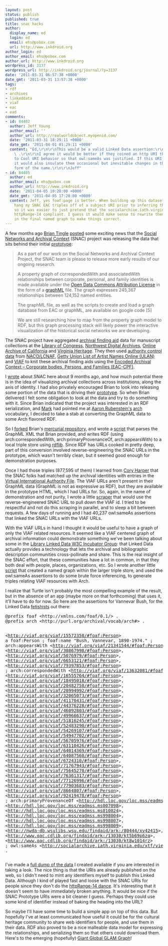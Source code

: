 ```yaml
---
layout: post
status: publish
published: true
title: snac hacks
author:
  display_name: ed
  login: ed
  email: ehs@pobox.com
  url: http://www.inkdroid.org
author_login: ed
author_email: ehs@pobox.com
author_url: http://www.inkdroid.org
wordpress_id: 3137
wordpress_url: http://inkdroid.org/journal/?p=3137
date: '2011-03-31 06:57:38 +0000'
date_gmt: '2011-03-31 13:57:38 +0000'
tags:
- rdf
- archives
- linkeddata
- viaf
- eac
- ead
comments:
- id: 84402
  author: Jeff Young
  author_email: ''
  author_url: http://realworldobject.myopenid.com/
  date: '2011-03-31 18:29:11 +0000'
  date_gmt: '2011-04-01 01:29:11 +0000'
  content: "Ed,\r\n\r\nThis would be a valid Linked Data assertion:\r\n\r\n foaf:page
    \ .\r\n\r\nI agree it would be better if they coined an http URI that conformed
    to Cool URI behavior so that owl:sameAs was justified. If this URI was opaque
    it would also insulate them occasional but inevitable changes in the preferred
    form of the name.\r\n\r\nJeff"
- id: 84405
  author: ed
  author_email: ehs@pobox.com
  author_url: http://www.inkdroid.org
  date: '2011-04-05 10:28:00 +0000'
  date_gmt: '2011-04-05 17:28:00 +0000'
  content: Jeff, yes foaf:page is better. When building up this dataset I needed to
    hang my SNAC EAC triples off of a subject URI prior to inferring the VIAF triples,
    so it was easier to just pretend that the socialarchive.iath.virginia.edu were
    httpRange-14 compliant. I guess it would make sense to rewrite them as foaf:page
    in the final named graph to make things correct.
---
```

<p>A few months ago <a href="http://www.cdlib.org/contact/staff_directory/btingle.html">Brian Tingle</a> <a href="http://www.mail-archive.com/code4lib@listserv.nd.edu/msg09694.html">posted</a> some exciting news that the <a href="http://socialarchive.iath.virginia.edu/">Social Networks and Archival Context</a> (SNAC) project was releasing the data that sits behind their initial <a href="http://socialarchive.iath.virginia.edu/xtf/search">prototype</a>:</p>
<blockquote><p>
As a part of our work on the Social Networks and Archival Context Project, the SNAC team is please to release more early results of our ongoing research.</p>
<p>A property graph of correspondedWith and associatedWith relationships between corporate, personal, and family identities is made available under the <a href="http://www.opendatacommons.org/licenses/by/">Open Data Commons Attribution License</a> in the form of a <a href="http://graphml.graphdrawing.org/">graphML</a> file. The graph expresses 245,367 relationships between 124,152 named entities.</p>
<p>The graphML file, as well as the scripts to create and load a graph database from EAC or graphML, are available on google code [5]</p>
<p>We are still researching how to map from the property graph model to RDF, but this graph processing stack will likely power the interactive visualization of the historical social networks we are developing.
</p></blockquote>
<p>The SNAC project have aggregated <a href="http://en.wikipedia.org/wiki/Finding_aid">archival finding aid</a> data for manuscript collections at the <a href="http://findingaids.loc.gov/">Library of Congress</a>, <a href="http://nwda.wsulibs.wsu.edu//">Northwest Digital Archives</a>, <a href="http://www.oac.cdlib.org/">Online Archive of California</a> and <a href="http://ead.lib.virginia.edu/vivaead/">Virginia Heritage</a>. They then used <a href="http://en.wikipedia.org/wiki/Authority_control">authority control data</a> from <a href="http://authorities.loc.gov/">NACO/LCNAF</a>, <a href="http://www.getty.edu/research/conducting_research/vocabularies/ulan/">Getty Union List of Artist Names Online (ULAN)</a> and <a href="http://viaf.org/">VIAF</a> to knit these archival finding aids using the <a href="http://eac.staatsbibliothek-berlin.de/">Encoded Archival Context – Corporate bodies, Persons, and Families (EAC-CPF)</a>.</p>
<p>I <a href="http://inkdroid.org/journal/2010/08/12/archival-context-on-the-web/">wrote</a> about SNAC here about 9 months ago, and how much potential there is in the idea of visualizing archival collections across institutions, along the axis of identity. I had also privately encouraged Brian to look into releasing some portion of the data that is driving their <a href="http://socialarchive.iath.virginia.edu/xtf/search">prototype</a>. So when Brian delivered I felt some obligation to look at the data and try to do something with it. Since Brian indicated that the project was interested in an RDF serialization, and <a href="http://matienzo.org/">Mark</a> had pointed me at <a href="http://lod-lam.net/summit/author/rubinsztajn/">Aaron Rubenstein's</a> <a href="http://purl.org/archival/vocab/arch">arch</a> vocabulary, I decided to take a stab at converting the GraphML data to some Arch flavored RDF.</p>
<p>So I <a href=https://bitbucket.org/edsu/eac-graph-load"">forked</a> Brian's <a href="http://code.google.com/p/eac-graph-load/source/checkout">mercurial repository</a>, and wrote a <a href="https://bitbucket.org/edsu/eac-graph-load/src/8e193cf83805/rdfizer.py">script</a> that parses the GraphML XML that Brian provided, and writes RDF (using arch:correspondedWith, arch:primaryProvenanceOf, arch:appearsWith) to a local triple store using <a href="http://rdflib.net">rdflib</a>. Since RDF has URLs cooked in pretty deep, part of this conversion involved reverse-engineering the SNAC URLs in the prototype, which wasn't terribly clean, but it seemed good enough for demonstration purposes.</p>
<p>Once I had those triples (877,595 of them) I learned from <a href="http://lists.w3.org/Archives/Public/public-lld/2011Mar/0178.html">Cory Harper</a> that the SNAC folks had matched up the archival identities with entries in the <a href="http://viaf.org">Virtual International Authority File</a>. The VIAF URLs aren't present in their GraphML data (GraphML is not as expressive as RDF), but they are available in the prototype HTML, which I had URLs for. So, again, in the name of demonstration and not purity, I wrote a little <a href="https://bitbucket.org/edsu/eac-graph-load/src/8e193cf83805/add_viaf.py">scraper</a> that would use the reverse-engineered SNAC URL to pull down the VIAF id. I tried to be respectful and not do this scraping in parallel, and to sleep a bit between requests. A few days of running and I had  40,237 owl:sameAs assertions that linked the SNAC URLs with the VIAF URLs.</p>
<p>With the VIAF URLs in hand I thought it would be useful to have a graph of only the VIAF related resources. It seemed like a VIAF centered graph of archival information could demonstrate something we've been talking about some in the <a href="http://www.w3.org/2005/Incubator/lld/charter">Library Linked Data W3C Incubator Group</a>: that Linked Data actually provides a technology that lets the archival and bibliographic description communities cross-pollinate and share. This is the real insight of the SNAC effort, that these communities have a lot in common, in that they both deal with people, places, organizations, etc. So I wrote another little <a href="https://bitbucket.org/edsu/eac-graph-load/src/8e193cf83805/infer.py">script</a> that created a named graph within the larger triple store, and used the owl:sameAs assertions to do some brute force inferencing, to generate triples relating VIAF resources with Arch.</p>
<p>I realize that Turtle isn't probably the most compelling example of the result, but in the absence of an app (maybe more on that forthcoming) that uses it, it'll have to do for now. So here are the assertions for Vannevar Bush, for the Linked Data <a href="http://inkdroid.org/journal/2010/09/15/triadomany/">fetishists</a> out there:</p>
<pre>
@prefix foaf &lt;http://xmlns.com/foaf/0.1/&gt; .
@prefix arch &lt;http://purl.org/archival/vocab/arch#&gt; .

&lt;http://viaf.org/viaf/15572358/#foaf:Person&gt;
    a foaf:Person ;
    foaf:name "Bush, Vannevar, 1890-1974." ;
    arch:appearsWith &lt;http://viaf.org/viaf/21341544/#foaf:Person&gt;, 
        &lt;http://viaf.org/viaf/30867998/#foaf:Person&gt;, 
        &lt;http://viaf.org/viaf/5076979/#foaf:Person&gt;, 
        &lt;http://viaf.org/viaf/6653121/#foaf:Person&gt;, 
        &lt;http://viaf.org/viaf/79397853/#foaf:Person&gt; ;
    arch:correspondedWith &lt;http://viaf.org/viaf/13632081/#foaf:Person&gt;,
        &lt;http://viaf.org/viaf/16555764/#foaf:Person&gt;, 
        &lt;http://viaf.org/viaf/18495018/#foaf:Person&gt;, 
        &lt;http://viaf.org/viaf/20482758/#foaf:Person&gt;, 
        &lt;http://viaf.org/viaf/20994992/#foaf:Person&gt;, 
        &lt;http://viaf.org/viaf/32065073/#foaf:Person&gt;, 
        &lt;http://viaf.org/viaf/41170431/#foaf:Person&gt;, 
        &lt;http://viaf.org/viaf/44376228/#foaf:Person&gt;, 
        &lt;http://viaf.org/viaf/46092803/#foaf:Person&gt;, 
        &lt;http://viaf.org/viaf/49966637/#foaf:Person&gt;, 
        &lt;http://viaf.org/viaf/51816245/#foaf:Person&gt;, 
        &lt;http://viaf.org/viaf/52483290/#foaf:Person&gt;, 
        &lt;http://viaf.org/viaf/54269107/#foaf:Person&gt;, 
        &lt;http://viaf.org/viaf/54947702/#foaf:Person&gt;, 
        &lt;http://viaf.org/viaf/56705976/#foaf:Person&gt;, 
        &lt;http://viaf.org/viaf/63110426/#foaf:Person&gt;, 
        &lt;http://viaf.org/viaf/64014369/#foaf:Person&gt;, 
        &lt;http://viaf.org/viaf/64087560/#foaf:Person&gt;, 
        &lt;http://viaf.org/viaf/6724310/#foaf:Person&gt;, 
        &lt;http://viaf.org/viaf/71767943/#foaf:Person&gt;, 
        &lt;http://viaf.org/viaf/75645270/#foaf:Person&gt;, 
        &lt;http://viaf.org/viaf/76361317/#foaf:Person&gt;, 
        &lt;http://viaf.org/viaf/77126996/#foaf:Person&gt;, 
        &lt;http://viaf.org/viaf/77903683/#foaf:Person&gt;, 
        &lt;http://viaf.org/viaf/8664807/#foaf:Person&gt;, 
        &lt;http://viaf.org/viaf/92419478/#foaf:Person&gt; ;
    arch:primaryProvenanceOf &lt;http://hdl.loc.gov/loc.mss/eadmss.ms001043&gt;, 
        &lt;http://hdl.loc.gov/loc.mss/eadmss.ms007098&gt;, 
        &lt;http://hdl.loc.gov/loc.mss/eadmss.ms010024&gt;,
        &lt;http://hdl.loc.gov/loc.mss/eadmss.ms998004&gt;, 
        &lt;http://hdl.loc.gov/loc.mss/eadmss.ms998007&gt;, 
        &lt;http://hdl.loc.gov/loc.mss/eadmss.ms998009&gt;, 
        &lt;http://nwda-db.wsulibs.wsu.edu/findaid/ark:/80444/xv42415&gt;,
        &lt;http://www.oac.cdlib.org/findaid/ark:/13030/kt5b69p6zq&gt;, 
        &lt;http://www.oac.cdlib.org/findaid/ark:/13030/kt8w1014rz&gt; ;
    owl:sameAs &lt;http://socialarchive.iath.virginia.edu/xtf/view?docId=Bush+Vannevar+1890-1974-cr.xml&gt; .
</pre>
<p>I've made a <a href="http://dl.dropbox.com/u/2797650/snac-rdf.tar.bz2">full dump of the data</a> I created available if you are interested in taking a look. The nice thing is that the URIs are already published on the web, so I didn't need to mint any identifiers myself to publish this Linked Data. Although I kind of played fast and loose with the SNAC URIs for people since they don't do the <a href="http://www.w3.org/TR/cooluris/">httpRange-14 dance</a>. It's interesting that it doesn't seem to have immediately broken anything. It would be nice if the SNAC Prototype URIs were a bit cleaner I guess. Perhaps they could use some kind of identifier instead of baking the heading into the URL?</p>
<p>So maybe I'll have some time to build a simple app on top of this data. But hopefully I've at least communicated how useful it could be for the cultural heritage community to share web identifiers for people, and use them in their data. RDF also proved to be a nice malleable data model for expressing the relationships, and serializing them so that others could download them. Here's to the emerging (hopefully) <a href="http://dig.csail.mit.edu/breadcrumbs/node/215">Giant Global GLAM Graph</a>!</p>
